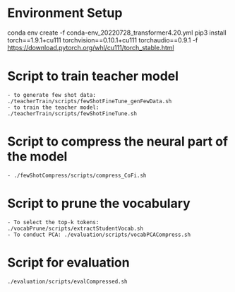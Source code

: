 # Environment Setup
conda env create -f conda-env_20220728_transformer4.20.yml
pip3 install torch==1.9.1+cu111 torchvision==0.10.1+cu111 torchaudio==0.9.1 -f https://download.pytorch.org/whl/cu111/torch_stable.html

# Script to train teacher model
    - to generate few shot data: ./teacherTrain/scripts/fewShotFineTune_genFewData.sh
    - to train the teacher model: ./teacherTrain/scripts/fewShotFineTune.sh

# Script to compress the neural part of the model
    - ./fewShotCompress/scripts/compress_CoFi.sh
    
# Script to prune the vocabulary
    - To select the top-k tokens: ./vocabPrune/scripts/extractStudentVocab.sh
    - To conduct PCA: ./evaluation/scripts/vocabPCACompress.sh

# Script for evaluation
    ./evaluation/scripts/evalCompressed.sh
